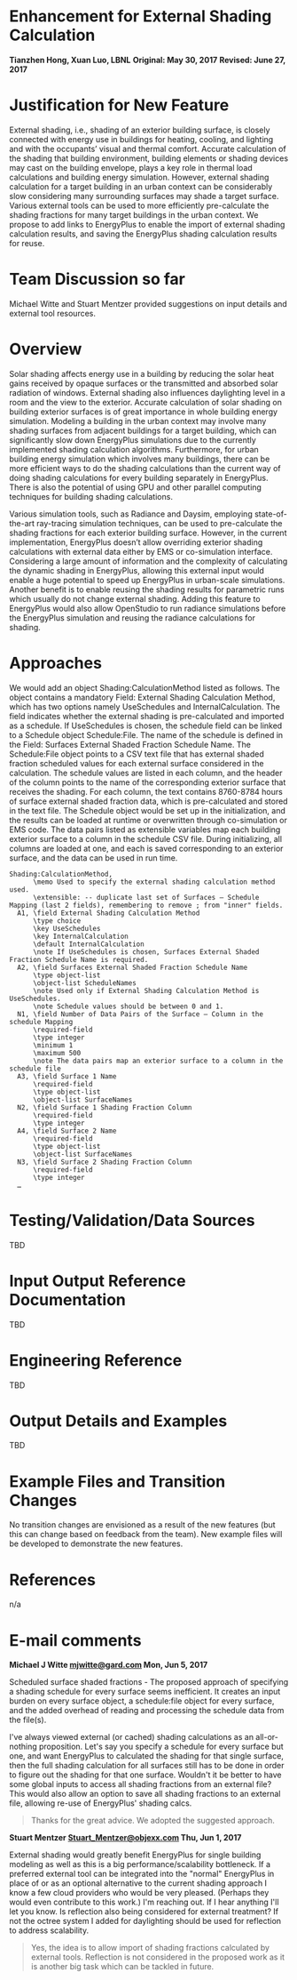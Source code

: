 Enhancement for External Shading Calculation 
================
**Tianzhen Hong, Xuan Luo, LBNL**
**Original: May 30, 2017**
**Revised: June 27, 2017**

# Justification for New Feature 

External shading, i.e., shading of an exterior building surface, is closely connected with energy use in buildings for heating, cooling, and lighting and with the occupants’ visual and thermal comfort. Accurate calculation of the shading that building environment, building elements or shading devices may cast on the building envelope, plays a key role in thermal load calculations and building energy simulation. However, external shading calculation for a target building in an urban context can be considerably slow considering many surrounding surfaces may shade a target surface. Various external tools can be used to more efficiently pre-calculate the shading fractions for many target buildings in the urban context. We propose to add links to EnergyPlus to enable the import of external shading calculation results, and saving the EnergyPlus shading calculation results for reuse.  

# Team Discussion so far
Michael Witte and Stuart Mentzer provided suggestions on input details and external tool resources.

# Overview 
Solar shading affects energy use in a building by reducing the solar heat gains received by opaque surfaces or the transmitted and absorbed solar radiation of windows. External shading also influences daylighting level in a room and the view to the exterior. Accurate calculation of solar shading on building exterior surfaces is of great importance in whole building energy simulation. Modeling a building in the urban context may involve many shading surfaces from adjacent buildings for a target building, which can significantly slow down EnergyPlus simulations due to the currently implemented shading calculation algorithms. Furthermore, for urban building energy simulation which involves many buildings, there can be more efficient ways to do the shading calculations than the current way of doing shading calculations for every building separately in EnergyPlus. There is also the potential of using GPU and other parallel computing techniques for building shading calculations.

Various simulation tools, such as Radiance and Daysim, employing state-of-the-art ray-tracing simulation techniques, can be used to pre-calculate the shading fractions for each exterior building surface. However, in the current implementation, EnergyPlus doesn’t allow overriding exterior shading calculations with external data either by EMS or co-simulation interface. Considering a large amount of information and the complexity of calculating the dynamic shading in EnergyPlus, allowing this external input would enable a huge potential to speed up EnergyPlus in urban-scale simulations. Another benefit is to enable reusing the shading results for parametric runs which usually do not change external shading. Adding this feature to EnergyPlus would also allow OpenStudio to run radiance simulations before the EnergyPlus simulation and reusing the radiance calculations for shading. 


# Approaches 
We would add an object Shading:CalculationMethod listed as follows. The object contains a mandatory Field: External Shading Calculation Method, which has two options namely UseSchedules and InternalCalculation. The field indicates whether the external shading is pre-calculated and imported as a schedule. If UseSchedules is chosen, the schedule field can be linked to a Schedule object Schedule:File. The name of the schedule is defined in the Field: Surfaces External Shaded Fraction Schedule Name. The Schedule:File object points to a CSV text file that has external shaded fraction scheduled values for each external surface considered in the calculation. The schedule values are listed in each column, and the header of the column points to the name of the corresponding exterior surface that receives the shading. For each column, the text contains 8760-8784 hours of surface external shaded fraction data, which is pre-calculated and stored in the text file. The Schedule object would be set up in the initialization, and the results can be loaded at runtime or overwritten through co-simulation or EMS code. The data pairs listed as extensible variables map each building exterior surface to a column in the schedule CSV file. During initializing, all columns are loaded at one, and each is saved corresponding to an exterior surface, and the data can be used in run time.

	Shading:CalculationMethod,
          \memo Used to specify the external shading calculation method used.
          \extensible: -- duplicate last set of Surfaces – Schedule Mapping (last 2 fields), remembering to remove ; from "inner" fields.
      A1, \field External Shading Calculation Method
          \type choice
          \key UseSchedules  
          \key InternalCalculation
          \default InternalCalculation
          \note If UseSchedules is chosen, Surfaces External Shaded Fraction Schedule Name is required.
      A2, \field Surfaces External Shaded Fraction Schedule Name
          \type object-list
          \object-list ScheduleNames
          \note Used only if External Shading Calculation Method is UseSchedules.
          \note Schedule values should be between 0 and 1.
      N1, \field Number of Data Pairs of the Surface – Column in the schedule Mapping
          \required-field
          \type integer
          \minimum 1
          \maximum 500
          \note The data pairs map an exterior surface to a column in the schedule file
      A3, \field Surface 1 Name
          \required-field
          \type object-list
          \object-list SurfaceNames
      N2, \field Surface 1 Shading Fraction Column
          \required-field
          \type integer
      A4, \field Surface 2 Name
          \required-field
          \type object-list
          \object-list SurfaceNames
      N3, \field Surface 2 Shading Fraction Column
          \required-field
          \type integer
      …

# Testing/Validation/Data Sources

TBD

# Input Output Reference Documentation

TBD

# Engineering Reference

TBD

# Output Details and Examples

TBD

# Example Files and Transition Changes

No transition changes are envisioned as a result of the new features (but this can change based on feedback from the team). New example files will be developed to demonstrate the new features.

# References

n/a

# E-mail comments

**Michael J Witte <mjwitte@gard.com> Mon, Jun 5, 2017** 

Scheduled surface shaded fractions - The proposed approach of specifying a shading schedule for every surface seems inefficient.  It creates an input burden on every surface object, a schedule:file object for every surface, and the added overhead of reading and processing the schedule data from the file(s).

I've always viewed external (or cached) shading calculations as an all-or-nothing proposition.  Let's say you specify a schedule for every surface but one, and want EnergyPlus to calculated the shading for that single surface, then the full shading calculation for all surfaces still has to be done in order to figure out the shading for that one surface.  Wouldn't it be better to have some global inputs to access all shading fractions from an external file?  This would also allow an option to save all shading fractions to an external file, allowing re-use of EnergyPlus' shading calcs.

> Thanks for the great advice. We adopted the suggested approach.

**Stuart Mentzer <Stuart_Mentzer@objexx.com> Thu, Jun 1, 2017**

External shading would greatly benefit EnergyPlus for single building modeling as well as this is a big performance/scalability bottleneck. If a preferred external tool can be integrated into the "normal" EnergyPlus in place of or as an optional alternative to the current shading approach I know a few cloud providers who would be very pleased. (Perhaps they would even contribute to this work.)  I'm reaching out. If I hear anything I'll let you know.
Is reflection also being considered for external treatment? If not the octree system I added for daylighting should be used for reflection to address scalability.

>Yes, the idea is to allow import of shading fractions calculated by external tools. Reflection is not considered in the proposed work as it is another big task which can be tackled in future.




